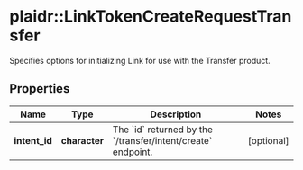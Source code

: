 # plaidr::LinkTokenCreateRequestTransfer

Specifies options for initializing Link for use with the Transfer product.

## Properties
Name | Type | Description | Notes
------------ | ------------- | ------------- | -------------
**intent_id** | **character** | The &#x60;id&#x60; returned by the &#x60;/transfer/intent/create&#x60; endpoint. | [optional] 


